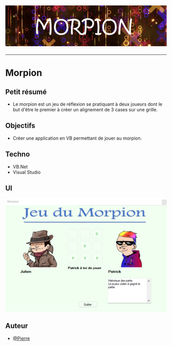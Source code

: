 <h1 align="center">
  <img src="./Assets/morpion.png" alt="Morpion" />
</h1>

---

# Morpion

## Petit résumé
- Le morpion est un jeu de réflexion se pratiquant à deux joueurs dont le but d'être le premier à créer un alignement de 3 cases sur une grille.

## Objectifs
- Créer une application en VB permettant de jouer au morpion.

## Techno
- VB.Net
- Visual Studio

## UI
<img src="./Assets/demo.png" alt="Morpion" />

## Auteur
- [@Pierre](https://github.com/Pierre-Portfolio)
